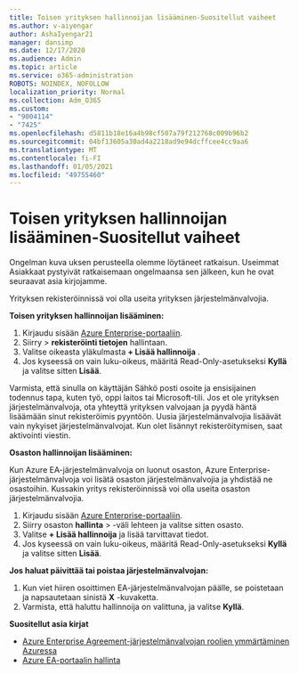 ```yaml
---
title: Toisen yrityksen hallinnoijan lisääminen-Suositellut vaiheet
ms.author: v-aiyengar
author: AshaIyengar21
manager: dansimp
ms.date: 12/17/2020
ms.audience: Admin
ms.topic: article
ms.service: o365-administration
ROBOTS: NOINDEX, NOFOLLOW
localization_priority: Normal
ms.collection: Adm_O365
ms.custom:
- "9004114"
- "7425"
ms.openlocfilehash: d5811b18e16a4b98cf507a79f212768c009b96b2
ms.sourcegitcommit: 04bf13605a30ad4a2218ad9e94dcffcee4cc9aa6
ms.translationtype: MT
ms.contentlocale: fi-FI
ms.lasthandoff: 01/05/2021
ms.locfileid: "49755460"
---
```

# <a name="add-another-enterprise-administrator---recommended-steps"></a>Toisen yrityksen hallinnoijan lisääminen-Suositellut vaiheet

Ongelman kuva uksen perusteella olemme löytäneet ratkaisun. Useimmat Asiakkaat pystyivät ratkaisemaan ongelmaansa sen jälkeen, kun he ovat seuraavat asia kirjojamme.

Yrityksen rekisteröinnissä voi olla useita yrityksen järjestelmänvalvojia.

**Toisen yrityksen hallinnoijan lisääminen:**

1. Kirjaudu sisään [Azure Enterprise-portaaliin](https://ea.azure.com/).
1. Siirry   >  **rekisteröinti tietojen** hallintaan.
1. Valitse oikeasta yläkulmasta **+ Lisää hallinnoija** .
1. Jos kyseessä on vain luku-oikeus, määritä Read-Only-asetukseksi **Kyllä** ja valitse sitten **Lisää**.

Varmista, että sinulla on käyttäjän Sähkö posti osoite ja ensisijainen todennus tapa, kuten työ, oppi laitos tai Microsoft-tili. Jos et ole yrityksen järjestelmänvalvoja, ota yhteyttä yrityksen valvojaan ja pyydä häntä lisäämään sinut rekisteröimis pyyntöön. Uusia järjestelmänvalvojia lisäävät vain nykyiset järjestelmänvalvojat. Kun olet lisännyt rekisteröitymisen, saat aktivointi viestin.

**Osaston hallinnoijan lisääminen:**

Kun Azure EA-järjestelmänvalvoja on luonut osaston, Azure Enterprise-järjestelmänvalvoja voi lisätä osaston järjestelmänvalvojia ja yhdistää ne osastoihin. Kussakin yritys rekisteröinnissä voi olla useita osaston järjestelmänvalvojia.

1. Kirjaudu sisään [Azure Enterprise-portaaliin](https://ea.azure.com/).
1. Siirry osaston **hallinta**  >   -väli lehteen ja valitse sitten osasto.
1. Valitse **+ Lisää hallinnoija** ja lisää tarvittavat tiedot.
1. Jos kyseessä on vain luku-oikeus, määritä Read-Only-asetukseksi **Kyllä** ja valitse sitten **Lisää**.

**Jos haluat päivittää tai poistaa järjestelmänvalvojan:**

1. Kun viet hiiren osoittimen EA-järjestelmänvalvojan päälle, se poistetaan ja napsautetaan sinistä **X** -kuvaketta.
1. Varmista, että haluttu hallinnoija on valittuna, ja valitse **Kyllä**.

**Suositellut asia kirjat**

- [Azure Enterprise Agreement-järjestelmänvalvojan roolien ymmärtäminen Azuressa](https://docs.microsoft.com/azure/billing/billing-understand-ea-roles)
- [Azure EA-portaalin hallinta](https://docs.microsoft.com/azure/billing/billing-ea-portal-administration)

